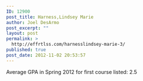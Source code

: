 ```yaml
---
ID: 12900
post_title: Harness,Lindsey Marie
author: Joel DesArmo
post_excerpt: ""
layout: post
permalink: >
  http://effrtlss.com/harnesslindsey-marie-3/
published: true
post_date: 2012-11-02 20:53:57
---
```

<p>Average GPA in Spring 2012 for first course listed: 2.5</p>
